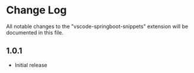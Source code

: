 # Change Log

All notable changes to the "vscode-springboot-snippets" extension will be documented in this file.

## 1.0.1

- Initial release